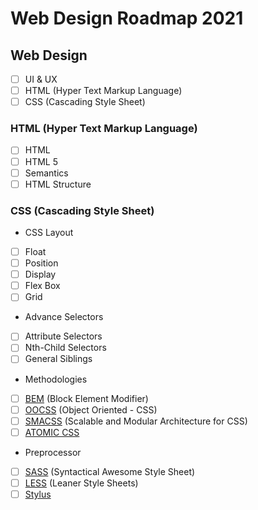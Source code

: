 # Web Design Roadmap 2021
## Web Design

- [ ] UI & UX
- [ ] HTML (Hyper Text Markup Language)
- [ ] CSS (Cascading Style Sheet)

### HTML (Hyper Text Markup Language)

- [ ] HTML
- [ ] HTML 5
- [ ] Semantics
- [ ] HTML Structure

### CSS (Cascading Style Sheet)

* CSS Layout

- [ ] Float
- [ ] Position
- [ ] Display
- [ ] Flex Box
- [ ] Grid

* Advance Selectors

- [ ] Attribute Selectors
- [ ] Nth-Child Selectors
- [ ] General Siblings

* Methodologies

- [ ] [BEM](http://getbem.com/) (Block Element Modifier)
- [ ] [OOCSS](http://oocss.org/) (Object Oriented - CSS)
- [ ] [SMACSS](http://smacss.com/) (Scalable and Modular Architecture for CSS)
- [ ] [ATOMIC CSS](https://acss.io/)

* Preprocessor

- [ ] [SASS](https://sass-lang.com/) (Syntactical Awesome Style Sheet)
- [ ] [LESS](http://lesscss.org/) (Leaner Style Sheets)
- [ ] [Stylus](https://stylus-lang.com/)